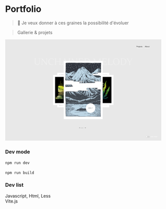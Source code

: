 # Portfolio

> 🍃 Je veux donner à ces graines la possibilité d'évoluer

> Gallerie & projets

![GitHub Preview](public/assets/images/github_preview.png)

### Dev mode

    npm run dev

    npm run build

### Dev list

Javascript, Html, Less  
Vite.js  